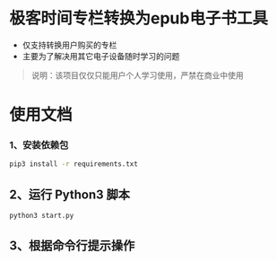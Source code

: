 # 极客时间专栏转换为epub电子书工具

- 仅支持转换用户购买的专栏
- 主要为了解决用其它电子设备随时学习的问题

> 说明：该项目仅仅只能用户个人学习使用，严禁在商业中使用

# 使用文档

### 1、安装依赖包

```bash
pip3 install -r requirements.txt
```

## 2、运行 Python3 脚本

```bash
python3 start.py
```

## 3、根据命令行提示操作


